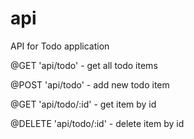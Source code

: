 # api
API for Todo application

@GET 'api/todo' - get all todo items

@POST 'api/todo' - add new todo item

@GET 'api/todo/:id' - get item by id

@DELETE 'api/todo/:id' - delete item by id

